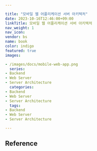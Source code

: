 ```yaml
---

title: "모바일 웹 어플리케이션 서버 아키텍처"
date: 2023-10-16T12:46:00+09:00
linkTitle: 모바일 웹 어플리케이션 서버 아키텍처
nav_weight: 1
nav_icon:
vendor: bs
name: book
color: indigo
featured: true
images:

- /images/docs/mobile-web-app.png
  series:
- Backend
- Web Server
- Server Architecture
  categories:
- Backend
- Web Server
- Server Architecture
  tags:
- Backend
- Web Server
- Server Architecture

---
```


## Reference
